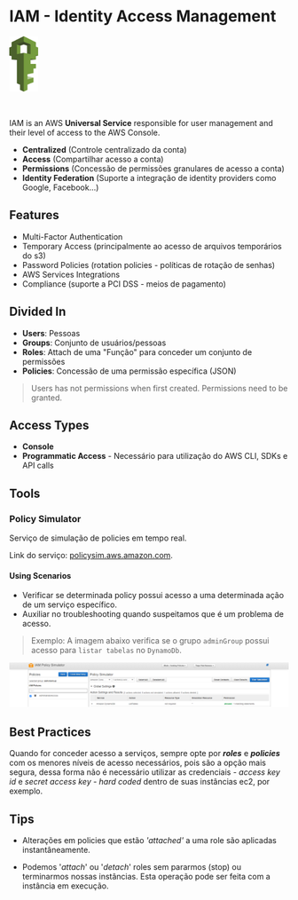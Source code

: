 # IAM - Identity Access Management

<img height=100px; alt="iam_logo" src="../../../images/IAM_logo.png" />

<p>&nbsp;</p>

IAM is an AWS **Universal Service** responsible for user management and their level of access to the AWS Console.

- **Centralized** (Controle centralizado da conta)
- **Access** (Compartilhar acesso a conta)
- **Permissions** (Concessão de permissões granulares de acesso a conta)
- **Identity Federation** (Suporte a integração de identity providers como Google, Facebook...)

## Features

- Multi-Factor Authentication
- Temporary Access (principalmente ao acesso de arquivos temporários do s3)
- Password Policies (rotation policies - políticas de rotação de senhas)
- AWS Services Integrations
- Compliance (suporte a PCI DSS - meios de pagamento)

## Divided In

- **Users**: Pessoas
- **Groups**: Conjunto de usuários/pessoas
- **Roles**: Attach de uma "Função" para conceder um conjunto de permissões
- **Policies**: Concessão de uma permissão específica (JSON)

> Users has not permissions when first created. Permissions need to be granted.

## Access Types

- **Console**
- **Programmatic Access** - Necessário para utilização do AWS CLI, SDKs e API calls

## Tools

### Policy Simulator

Serviço de simulação de policies em tempo real.

Link do serviço: [policysim.aws.amazon.com](https://policysim.aws.amazon.com/home/index.jsp).

#### Using Scenarios

- Verificar se determinada policy possui acesso a uma determinada ação de um serviço específico.
- Auxiliar no troubleshooting quando suspeitamos que é um problema de acesso.

> Exemplo: A imagem abaixo verifica se o grupo `adminGroup` possui acesso para `listar tabelas` no `DynamoDb`.

![iam policy simulator](../../../images/aws_iam_policy_simulator.png)

## Best Practices

Quando for conceder acesso a serviços, sempre opte por ***roles*** e ***policies*** com os menores níveis de acesso necessários, pois são a opção mais segura, dessa forma não é necessário utilizar as credenciais - *access key id* e *secret access key* - *hard coded* dentro de suas instâncias ec2, por exemplo.

## Tips

- Alterações em policies que estão *'attached'* a uma role são aplicadas instantâneamente.

- Podemos '*attach*' ou '*detach*' roles sem pararmos (stop) ou terminarmos nossas instâncias. Esta operação pode ser feita com a instância em execução.